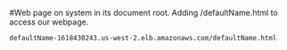 #Web page on system in its document root. Adding /defaultName.html to access our webpage.

	defaultName-1618430243.us-west-2.elb.amazonaws.com/defaultName.html
